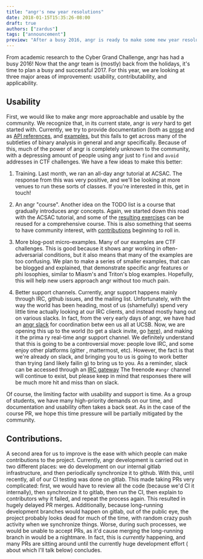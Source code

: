 ```yaml
---
title: "angr's new year resolutions"
date: 2018-01-15T15:35:26-08:00
draft: true
authors: ["zardus"]
tags: ["announcement"]
preview: "After a busy 2016, angr is ready to make some new year resolutions!"
---
```


From academic research to the Cyber Grand Challenge, angr has had a busy 2016!
Now that the angr team is (mostly) back from the holidays, it's time to plan a busy and successful 2017.
For this year, we are looking at three major areas of improvement: usability, contributability, and applicability.

## Usability
First, we would like to make angr more approachable and usable by the community.
We recognize that, in its current state, angr is *very* hard to get started with.
Currently, we try to provide documentation (both as [prose](http://docs.angr.io) and as [API references](http://api.angr.io),
and [examples](https://github.com/angr/angr-doc/tree/master/examples), but this fails to get across many
of the subtleties of binary analysis in general and angr specifically.
Because of this, much of the power of angr is completely unknown to the community, with a depressing amount of people using angr
just to `find` and `avoid` addresses in CTF challenges.
We have a few ideas to make this better:

1. Training.
Last month, we ran an all-day angr tutorial at ACSAC.
The response from this was very positive, and we'll be looking at more venues to run these sorts of classes.
If you're interested in this, get in touch!

2. An angr "course".
Another idea on the TODO list is a course that gradually introduces angr concepts.
Again, we started down this road with the ACSAC tutorial, and some of the [resulting exercises](https://github.com/angr/acsac-course)
can be reused for a comprehensive course.
This is also something that seems to have community interest, with [contributions](https://github.com/angr/angr-doc/pull/113) beginning to roll in.

3. More blog-post micro-examples.
Many of our examples are CTF challenges.
This is good because it shows angr working in often-adversarial conditions, but it also means that many of the examples are too
confusing.
We plan to make a series of smaller examples, that can be blogged and explained, that demonstrate specific angr features or phi
losophies, similar to Miasm's and Triton's blog examples.
Hopefully, this will help new users approach angr without too much pain.

4. Better support channels.
Currently, angr support happens mainly through IRC, github issues, and the mailing list.
Unfortunately, with the way the world has been heading, most of us (shamefully) spend very little time actually looking at our
IRC clients, and instead mostly hang out on various slacks.
In fact, from the very early days of angr, we have had an [angr slack](https://angr.slack.com) for coordination betw
een us all at UCSB.
Now, we are opening this up to the world (to get a slack invite, go [here](../invite.html)), and making it the prima
ry real-time angr support channel.
We definitely understand that this is going to be a controversial move: people love IRC, and some enjoy other platforms (gitter
, mattermost, etc).
However, the fact is that we're already on slack, and bringing you to us is going to work better than trying (and likely failin
g) to bring us to you.
As a reminder, slack can be accessed through an
[IRC gateway](https://get.slack.help/hc/en-us/articles/201727913-Connect-to-Slack-over-IRC-and-XMPP)
The freenode `#angr` channel will continue to exist, but please keep in mind that responses there will be much more hit and miss
than on slack.

Of course, the limiting factor with usability and support is time.
As a group of students, we have many high-priority demands on our time, and documentation and usability often takes a back seat.
As in the case of the course PR, we hope this time pressure will be partially mitigated by the community.

## Contributions.
A second area for us to improve is the ease with which people can make contributions to the project.
Currently, angr development is carried out in two different places: we do development on our internal gitlab infrastructure, and
then periodically synchronize it to github.
With this, until recently, all of our CI testing was done on gitlab.
This made taking PRs very complicated: first, we would have to review all the code (because we'd CI it internally),
then synchronize it to gitlab, then run the CI, then explain to contributors why it failed, and repeat the process again.
This resulted in hugely delayed PR merges.
Additionally, because long-running development branches would happen on gitlab, out of the public eye, the project probably looks
dead for much of the time, with random crazy push activity when we synchronize things.
Worse, during such processes, we would be unable to accept PRs, as it'd cause merging the long-running branch in would
be a nightmare.
In fact, this is *currently* happening, and many PRs are sitting around until the currently huge development effort (
about which I'll talk below) concludes.

